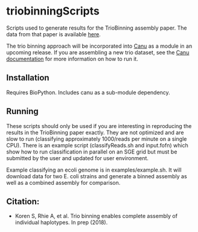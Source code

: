 # triobinningScripts

Scripts used to generate results for the TrioBinning assembly paper. The data from that paper is available [here](https://gembox.cbcb.umd.edu/triobinning/index.html). 

The trio binning approach will be incorporated into [Canu](https://github.com/marbl/canu) as a module in an upcoming release. If you are assembling a new trio dataset, see the [Canu documentation](https://canu.readthedocs.io/en/latest/) for more information on how to run it.

## Installation
Requires BioPython. Includes canu as a sub-module dependency. 

## Running
These scripts should only be used if you are interesting in reproducing the results in the TrioBinning paper exactly. They are not optimized and are slow to run (classifying approximately 1000/reads per minute on a single CPU). There is an example script (classifyReads.sh and input.fofn) which show how to run classification in parallel on an SGE grid but must be submitted by the user and updated for user environment.

Example classifying an ecoli genome is in examples/example.sh. It will download data for two E. coli strains and generate a binned assembly as well as a combined assembly for comparison.

## Citation:
 - Koren S, Rhie A, et al. Trio binning enables complete assembly of individual haplotypes. In prep (2018).
